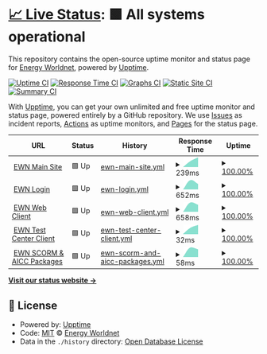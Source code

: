 # [📈 Live Status](https://status.energyworldnet.com): <!--live status--> **🟩 All systems operational**

This repository contains the open-source uptime monitor and status page for [Energy Worldnet](https://www.energyworldnet.com), powered by [Upptime](https://github.com/upptime/upptime).

[![Uptime CI](https://github.com/energyworldnet/status/workflows/Uptime%20CI/badge.svg)](https://github.com/energyworldnet/status/actions?query=workflow%3A%22Uptime+CI%22)
[![Response Time CI](https://github.com/energyworldnet/status/workflows/Response%20Time%20CI/badge.svg)](https://github.com/energyworldnet/status/actions?query=workflow%3A%22Response+Time+CI%22)
[![Graphs CI](https://github.com/energyworldnet/status/workflows/Graphs%20CI/badge.svg)](https://github.com/energyworldnet/status/actions?query=workflow%3A%22Graphs+CI%22)
[![Static Site CI](https://github.com/energyworldnet/status/workflows/Static%20Site%20CI/badge.svg)](https://github.com/energyworldnet/status/actions?query=workflow%3A%22Static+Site+CI%22)
[![Summary CI](https://github.com/energyworldnet/status/workflows/Summary%20CI/badge.svg)](https://github.com/energyworldnet/status/actions?query=workflow%3A%22Summary+CI%22)

With [Upptime](https://upptime.js.org), you can get your own unlimited and free uptime monitor and status page, powered entirely by a GitHub repository. We use [Issues](https://github.com/energyworldnet/status/issues) as incident reports, [Actions](https://github.com/energyworldnet/status/actions) as uptime monitors, and [Pages](https://status.energyworldnet.com) for the status page.

<!--start: status pages-->
<!-- This summary is generated by Upptime (https://github.com/upptime/upptime) -->
<!-- Do not edit this manually, your changes will be overwritten -->
<!-- prettier-ignore -->
| URL | Status | History | Response Time | Uptime |
| --- | ------ | ------- | ------------- | ------ |
| <img alt="" src="https://favicons.githubusercontent.com/www.energyworldnet.com" height="13"> [EWN Main Site](https://www.energyworldnet.com) | 🟩 Up | [ewn-main-site.yml](https://github.com/energyworldnet/status/commits/HEAD/history/ewn-main-site.yml) | <details><summary><img alt="Response time graph" src="./graphs/ewn-main-site/response-time-week.png" height="20"> 239ms</summary><br><a href="https://status.energyworldnet.com/history/ewn-main-site"><img alt="Response time 239" src="https://img.shields.io/endpoint?url=https%3A%2F%2Fraw.githubusercontent.com%2Fenergyworldnet%2Fstatus%2FHEAD%2Fapi%2Fewn-main-site%2Fresponse-time.json"></a><br><a href="https://status.energyworldnet.com/history/ewn-main-site"><img alt="24-hour response time 239" src="https://img.shields.io/endpoint?url=https%3A%2F%2Fraw.githubusercontent.com%2Fenergyworldnet%2Fstatus%2FHEAD%2Fapi%2Fewn-main-site%2Fresponse-time-day.json"></a><br><a href="https://status.energyworldnet.com/history/ewn-main-site"><img alt="7-day response time 239" src="https://img.shields.io/endpoint?url=https%3A%2F%2Fraw.githubusercontent.com%2Fenergyworldnet%2Fstatus%2FHEAD%2Fapi%2Fewn-main-site%2Fresponse-time-week.json"></a><br><a href="https://status.energyworldnet.com/history/ewn-main-site"><img alt="30-day response time 239" src="https://img.shields.io/endpoint?url=https%3A%2F%2Fraw.githubusercontent.com%2Fenergyworldnet%2Fstatus%2FHEAD%2Fapi%2Fewn-main-site%2Fresponse-time-month.json"></a><br><a href="https://status.energyworldnet.com/history/ewn-main-site"><img alt="1-year response time 239" src="https://img.shields.io/endpoint?url=https%3A%2F%2Fraw.githubusercontent.com%2Fenergyworldnet%2Fstatus%2FHEAD%2Fapi%2Fewn-main-site%2Fresponse-time-year.json"></a></details> | <details><summary><a href="https://status.energyworldnet.com/history/ewn-main-site">100.00%</a></summary><a href="https://status.energyworldnet.com/history/ewn-main-site"><img alt="All-time uptime 100.00%" src="https://img.shields.io/endpoint?url=https%3A%2F%2Fraw.githubusercontent.com%2Fenergyworldnet%2Fstatus%2FHEAD%2Fapi%2Fewn-main-site%2Fuptime.json"></a><br><a href="https://status.energyworldnet.com/history/ewn-main-site"><img alt="24-hour uptime 100.00%" src="https://img.shields.io/endpoint?url=https%3A%2F%2Fraw.githubusercontent.com%2Fenergyworldnet%2Fstatus%2FHEAD%2Fapi%2Fewn-main-site%2Fuptime-day.json"></a><br><a href="https://status.energyworldnet.com/history/ewn-main-site"><img alt="7-day uptime 100.00%" src="https://img.shields.io/endpoint?url=https%3A%2F%2Fraw.githubusercontent.com%2Fenergyworldnet%2Fstatus%2FHEAD%2Fapi%2Fewn-main-site%2Fuptime-week.json"></a><br><a href="https://status.energyworldnet.com/history/ewn-main-site"><img alt="30-day uptime 100.00%" src="https://img.shields.io/endpoint?url=https%3A%2F%2Fraw.githubusercontent.com%2Fenergyworldnet%2Fstatus%2FHEAD%2Fapi%2Fewn-main-site%2Fuptime-month.json"></a><br><a href="https://status.energyworldnet.com/history/ewn-main-site"><img alt="1-year uptime 100.00%" src="https://img.shields.io/endpoint?url=https%3A%2F%2Fraw.githubusercontent.com%2Fenergyworldnet%2Fstatus%2FHEAD%2Fapi%2Fewn-main-site%2Fuptime-year.json"></a></details>
| <img alt="" src="https://favicons.githubusercontent.com/auth.energyworldnet.com" height="13"> [EWN Login](https://auth.energyworldnet.com/static/login) | 🟩 Up | [ewn-login.yml](https://github.com/energyworldnet/status/commits/HEAD/history/ewn-login.yml) | <details><summary><img alt="Response time graph" src="./graphs/ewn-login/response-time-week.png" height="20"> 652ms</summary><br><a href="https://status.energyworldnet.com/history/ewn-login"><img alt="Response time 652" src="https://img.shields.io/endpoint?url=https%3A%2F%2Fraw.githubusercontent.com%2Fenergyworldnet%2Fstatus%2FHEAD%2Fapi%2Fewn-login%2Fresponse-time.json"></a><br><a href="https://status.energyworldnet.com/history/ewn-login"><img alt="24-hour response time 652" src="https://img.shields.io/endpoint?url=https%3A%2F%2Fraw.githubusercontent.com%2Fenergyworldnet%2Fstatus%2FHEAD%2Fapi%2Fewn-login%2Fresponse-time-day.json"></a><br><a href="https://status.energyworldnet.com/history/ewn-login"><img alt="7-day response time 652" src="https://img.shields.io/endpoint?url=https%3A%2F%2Fraw.githubusercontent.com%2Fenergyworldnet%2Fstatus%2FHEAD%2Fapi%2Fewn-login%2Fresponse-time-week.json"></a><br><a href="https://status.energyworldnet.com/history/ewn-login"><img alt="30-day response time 652" src="https://img.shields.io/endpoint?url=https%3A%2F%2Fraw.githubusercontent.com%2Fenergyworldnet%2Fstatus%2FHEAD%2Fapi%2Fewn-login%2Fresponse-time-month.json"></a><br><a href="https://status.energyworldnet.com/history/ewn-login"><img alt="1-year response time 652" src="https://img.shields.io/endpoint?url=https%3A%2F%2Fraw.githubusercontent.com%2Fenergyworldnet%2Fstatus%2FHEAD%2Fapi%2Fewn-login%2Fresponse-time-year.json"></a></details> | <details><summary><a href="https://status.energyworldnet.com/history/ewn-login">100.00%</a></summary><a href="https://status.energyworldnet.com/history/ewn-login"><img alt="All-time uptime 100.00%" src="https://img.shields.io/endpoint?url=https%3A%2F%2Fraw.githubusercontent.com%2Fenergyworldnet%2Fstatus%2FHEAD%2Fapi%2Fewn-login%2Fuptime.json"></a><br><a href="https://status.energyworldnet.com/history/ewn-login"><img alt="24-hour uptime 100.00%" src="https://img.shields.io/endpoint?url=https%3A%2F%2Fraw.githubusercontent.com%2Fenergyworldnet%2Fstatus%2FHEAD%2Fapi%2Fewn-login%2Fuptime-day.json"></a><br><a href="https://status.energyworldnet.com/history/ewn-login"><img alt="7-day uptime 100.00%" src="https://img.shields.io/endpoint?url=https%3A%2F%2Fraw.githubusercontent.com%2Fenergyworldnet%2Fstatus%2FHEAD%2Fapi%2Fewn-login%2Fuptime-week.json"></a><br><a href="https://status.energyworldnet.com/history/ewn-login"><img alt="30-day uptime 100.00%" src="https://img.shields.io/endpoint?url=https%3A%2F%2Fraw.githubusercontent.com%2Fenergyworldnet%2Fstatus%2FHEAD%2Fapi%2Fewn-login%2Fuptime-month.json"></a><br><a href="https://status.energyworldnet.com/history/ewn-login"><img alt="1-year uptime 100.00%" src="https://img.shields.io/endpoint?url=https%3A%2F%2Fraw.githubusercontent.com%2Fenergyworldnet%2Fstatus%2FHEAD%2Fapi%2Fewn-login%2Fuptime-year.json"></a></details>
| <img alt="" src="https://favicons.githubusercontent.com/www.energyworldnet.com" height="13"> [EWN Web Client](https://www.energyworldnet.com/PROIINET/Login) | 🟩 Up | [ewn-web-client.yml](https://github.com/energyworldnet/status/commits/HEAD/history/ewn-web-client.yml) | <details><summary><img alt="Response time graph" src="./graphs/ewn-web-client/response-time-week.png" height="20"> 658ms</summary><br><a href="https://status.energyworldnet.com/history/ewn-web-client"><img alt="Response time 658" src="https://img.shields.io/endpoint?url=https%3A%2F%2Fraw.githubusercontent.com%2Fenergyworldnet%2Fstatus%2FHEAD%2Fapi%2Fewn-web-client%2Fresponse-time.json"></a><br><a href="https://status.energyworldnet.com/history/ewn-web-client"><img alt="24-hour response time 658" src="https://img.shields.io/endpoint?url=https%3A%2F%2Fraw.githubusercontent.com%2Fenergyworldnet%2Fstatus%2FHEAD%2Fapi%2Fewn-web-client%2Fresponse-time-day.json"></a><br><a href="https://status.energyworldnet.com/history/ewn-web-client"><img alt="7-day response time 658" src="https://img.shields.io/endpoint?url=https%3A%2F%2Fraw.githubusercontent.com%2Fenergyworldnet%2Fstatus%2FHEAD%2Fapi%2Fewn-web-client%2Fresponse-time-week.json"></a><br><a href="https://status.energyworldnet.com/history/ewn-web-client"><img alt="30-day response time 658" src="https://img.shields.io/endpoint?url=https%3A%2F%2Fraw.githubusercontent.com%2Fenergyworldnet%2Fstatus%2FHEAD%2Fapi%2Fewn-web-client%2Fresponse-time-month.json"></a><br><a href="https://status.energyworldnet.com/history/ewn-web-client"><img alt="1-year response time 658" src="https://img.shields.io/endpoint?url=https%3A%2F%2Fraw.githubusercontent.com%2Fenergyworldnet%2Fstatus%2FHEAD%2Fapi%2Fewn-web-client%2Fresponse-time-year.json"></a></details> | <details><summary><a href="https://status.energyworldnet.com/history/ewn-web-client">100.00%</a></summary><a href="https://status.energyworldnet.com/history/ewn-web-client"><img alt="All-time uptime 100.00%" src="https://img.shields.io/endpoint?url=https%3A%2F%2Fraw.githubusercontent.com%2Fenergyworldnet%2Fstatus%2FHEAD%2Fapi%2Fewn-web-client%2Fuptime.json"></a><br><a href="https://status.energyworldnet.com/history/ewn-web-client"><img alt="24-hour uptime 100.00%" src="https://img.shields.io/endpoint?url=https%3A%2F%2Fraw.githubusercontent.com%2Fenergyworldnet%2Fstatus%2FHEAD%2Fapi%2Fewn-web-client%2Fuptime-day.json"></a><br><a href="https://status.energyworldnet.com/history/ewn-web-client"><img alt="7-day uptime 100.00%" src="https://img.shields.io/endpoint?url=https%3A%2F%2Fraw.githubusercontent.com%2Fenergyworldnet%2Fstatus%2FHEAD%2Fapi%2Fewn-web-client%2Fuptime-week.json"></a><br><a href="https://status.energyworldnet.com/history/ewn-web-client"><img alt="30-day uptime 100.00%" src="https://img.shields.io/endpoint?url=https%3A%2F%2Fraw.githubusercontent.com%2Fenergyworldnet%2Fstatus%2FHEAD%2Fapi%2Fewn-web-client%2Fuptime-month.json"></a><br><a href="https://status.energyworldnet.com/history/ewn-web-client"><img alt="1-year uptime 100.00%" src="https://img.shields.io/endpoint?url=https%3A%2F%2Fraw.githubusercontent.com%2Fenergyworldnet%2Fstatus%2FHEAD%2Fapi%2Fewn-web-client%2Fuptime-year.json"></a></details>
| <img alt="" src="https://favicons.githubusercontent.com/www.energyworldnet.com" height="13"> [EWN Test Center Client](https://www.energyworldnet.com/TestCenter/Complete) | 🟩 Up | [ewn-test-center-client.yml](https://github.com/energyworldnet/status/commits/HEAD/history/ewn-test-center-client.yml) | <details><summary><img alt="Response time graph" src="./graphs/ewn-test-center-client/response-time-week.png" height="20"> 32ms</summary><br><a href="https://status.energyworldnet.com/history/ewn-test-center-client"><img alt="Response time 32" src="https://img.shields.io/endpoint?url=https%3A%2F%2Fraw.githubusercontent.com%2Fenergyworldnet%2Fstatus%2FHEAD%2Fapi%2Fewn-test-center-client%2Fresponse-time.json"></a><br><a href="https://status.energyworldnet.com/history/ewn-test-center-client"><img alt="24-hour response time 32" src="https://img.shields.io/endpoint?url=https%3A%2F%2Fraw.githubusercontent.com%2Fenergyworldnet%2Fstatus%2FHEAD%2Fapi%2Fewn-test-center-client%2Fresponse-time-day.json"></a><br><a href="https://status.energyworldnet.com/history/ewn-test-center-client"><img alt="7-day response time 32" src="https://img.shields.io/endpoint?url=https%3A%2F%2Fraw.githubusercontent.com%2Fenergyworldnet%2Fstatus%2FHEAD%2Fapi%2Fewn-test-center-client%2Fresponse-time-week.json"></a><br><a href="https://status.energyworldnet.com/history/ewn-test-center-client"><img alt="30-day response time 32" src="https://img.shields.io/endpoint?url=https%3A%2F%2Fraw.githubusercontent.com%2Fenergyworldnet%2Fstatus%2FHEAD%2Fapi%2Fewn-test-center-client%2Fresponse-time-month.json"></a><br><a href="https://status.energyworldnet.com/history/ewn-test-center-client"><img alt="1-year response time 32" src="https://img.shields.io/endpoint?url=https%3A%2F%2Fraw.githubusercontent.com%2Fenergyworldnet%2Fstatus%2FHEAD%2Fapi%2Fewn-test-center-client%2Fresponse-time-year.json"></a></details> | <details><summary><a href="https://status.energyworldnet.com/history/ewn-test-center-client">100.00%</a></summary><a href="https://status.energyworldnet.com/history/ewn-test-center-client"><img alt="All-time uptime 100.00%" src="https://img.shields.io/endpoint?url=https%3A%2F%2Fraw.githubusercontent.com%2Fenergyworldnet%2Fstatus%2FHEAD%2Fapi%2Fewn-test-center-client%2Fuptime.json"></a><br><a href="https://status.energyworldnet.com/history/ewn-test-center-client"><img alt="24-hour uptime 100.00%" src="https://img.shields.io/endpoint?url=https%3A%2F%2Fraw.githubusercontent.com%2Fenergyworldnet%2Fstatus%2FHEAD%2Fapi%2Fewn-test-center-client%2Fuptime-day.json"></a><br><a href="https://status.energyworldnet.com/history/ewn-test-center-client"><img alt="7-day uptime 100.00%" src="https://img.shields.io/endpoint?url=https%3A%2F%2Fraw.githubusercontent.com%2Fenergyworldnet%2Fstatus%2FHEAD%2Fapi%2Fewn-test-center-client%2Fuptime-week.json"></a><br><a href="https://status.energyworldnet.com/history/ewn-test-center-client"><img alt="30-day uptime 100.00%" src="https://img.shields.io/endpoint?url=https%3A%2F%2Fraw.githubusercontent.com%2Fenergyworldnet%2Fstatus%2FHEAD%2Fapi%2Fewn-test-center-client%2Fuptime-month.json"></a><br><a href="https://status.energyworldnet.com/history/ewn-test-center-client"><img alt="1-year uptime 100.00%" src="https://img.shields.io/endpoint?url=https%3A%2F%2Fraw.githubusercontent.com%2Fenergyworldnet%2Fstatus%2FHEAD%2Fapi%2Fewn-test-center-client%2Fuptime-year.json"></a></details>
| <img alt="" src="https://favicons.githubusercontent.com/www.energyworldnet.com" height="13"> [EWN SCORM & AICC Packages](https://www.energyworldnet.com/RusticiEngine/defaultui/version.aspx) | 🟩 Up | [ewn-scorm-and-aicc-packages.yml](https://github.com/energyworldnet/status/commits/HEAD/history/ewn-scorm-and-aicc-packages.yml) | <details><summary><img alt="Response time graph" src="./graphs/ewn-scorm-and-aicc-packages/response-time-week.png" height="20"> 58ms</summary><br><a href="https://status.energyworldnet.com/history/ewn-scorm-and-aicc-packages"><img alt="Response time 58" src="https://img.shields.io/endpoint?url=https%3A%2F%2Fraw.githubusercontent.com%2Fenergyworldnet%2Fstatus%2FHEAD%2Fapi%2Fewn-scorm-and-aicc-packages%2Fresponse-time.json"></a><br><a href="https://status.energyworldnet.com/history/ewn-scorm-and-aicc-packages"><img alt="24-hour response time 58" src="https://img.shields.io/endpoint?url=https%3A%2F%2Fraw.githubusercontent.com%2Fenergyworldnet%2Fstatus%2FHEAD%2Fapi%2Fewn-scorm-and-aicc-packages%2Fresponse-time-day.json"></a><br><a href="https://status.energyworldnet.com/history/ewn-scorm-and-aicc-packages"><img alt="7-day response time 58" src="https://img.shields.io/endpoint?url=https%3A%2F%2Fraw.githubusercontent.com%2Fenergyworldnet%2Fstatus%2FHEAD%2Fapi%2Fewn-scorm-and-aicc-packages%2Fresponse-time-week.json"></a><br><a href="https://status.energyworldnet.com/history/ewn-scorm-and-aicc-packages"><img alt="30-day response time 58" src="https://img.shields.io/endpoint?url=https%3A%2F%2Fraw.githubusercontent.com%2Fenergyworldnet%2Fstatus%2FHEAD%2Fapi%2Fewn-scorm-and-aicc-packages%2Fresponse-time-month.json"></a><br><a href="https://status.energyworldnet.com/history/ewn-scorm-and-aicc-packages"><img alt="1-year response time 58" src="https://img.shields.io/endpoint?url=https%3A%2F%2Fraw.githubusercontent.com%2Fenergyworldnet%2Fstatus%2FHEAD%2Fapi%2Fewn-scorm-and-aicc-packages%2Fresponse-time-year.json"></a></details> | <details><summary><a href="https://status.energyworldnet.com/history/ewn-scorm-and-aicc-packages">100.00%</a></summary><a href="https://status.energyworldnet.com/history/ewn-scorm-and-aicc-packages"><img alt="All-time uptime 100.00%" src="https://img.shields.io/endpoint?url=https%3A%2F%2Fraw.githubusercontent.com%2Fenergyworldnet%2Fstatus%2FHEAD%2Fapi%2Fewn-scorm-and-aicc-packages%2Fuptime.json"></a><br><a href="https://status.energyworldnet.com/history/ewn-scorm-and-aicc-packages"><img alt="24-hour uptime 100.00%" src="https://img.shields.io/endpoint?url=https%3A%2F%2Fraw.githubusercontent.com%2Fenergyworldnet%2Fstatus%2FHEAD%2Fapi%2Fewn-scorm-and-aicc-packages%2Fuptime-day.json"></a><br><a href="https://status.energyworldnet.com/history/ewn-scorm-and-aicc-packages"><img alt="7-day uptime 100.00%" src="https://img.shields.io/endpoint?url=https%3A%2F%2Fraw.githubusercontent.com%2Fenergyworldnet%2Fstatus%2FHEAD%2Fapi%2Fewn-scorm-and-aicc-packages%2Fuptime-week.json"></a><br><a href="https://status.energyworldnet.com/history/ewn-scorm-and-aicc-packages"><img alt="30-day uptime 100.00%" src="https://img.shields.io/endpoint?url=https%3A%2F%2Fraw.githubusercontent.com%2Fenergyworldnet%2Fstatus%2FHEAD%2Fapi%2Fewn-scorm-and-aicc-packages%2Fuptime-month.json"></a><br><a href="https://status.energyworldnet.com/history/ewn-scorm-and-aicc-packages"><img alt="1-year uptime 100.00%" src="https://img.shields.io/endpoint?url=https%3A%2F%2Fraw.githubusercontent.com%2Fenergyworldnet%2Fstatus%2FHEAD%2Fapi%2Fewn-scorm-and-aicc-packages%2Fuptime-year.json"></a></details>

<!--end: status pages-->

[**Visit our status website →**](https://status.energyworldnet.com)

## 📄 License

- Powered by: [Upptime](https://github.com/upptime/upptime)
- Code: [MIT](./LICENSE) © [Energy Worldnet](https://www.energyworldnet.com)
- Data in the `./history` directory: [Open Database License](https://opendatacommons.org/licenses/odbl/1-0/)
